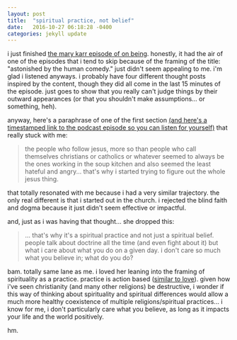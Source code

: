 ```yaml
---
layout: post
title:  "spiritual practice, not belief"
date:   2016-10-27 06:18:28 -0400
categories: jekyll update
---
```

i just finished [the mary karr episode of on being](https://overcast.fm/+BYAaOyolQ/). honestly, it had the air of one of the episodes that i tend to skip because of the framing of the title: "astonished by the human comedy." just didn't seem appealing to me. i'm glad i listened anyways. i probably have four different thought posts inspired by the content, though they did all come in the last 15 minutes of the episode. just goes to show that you really can't judge things by their outward appearances (or that you shouldn't make assumptions... or something, heh).

anyway, here's a paraphrase of one of the first section [(and here's a timestamped link to the podcast episode so you can listen for yourself)](https://overcast.fm/+BYAaOyolQ/40:04) that really stuck with me: 

> the people who follow jesus, more so than people who call themselves christians or catholics or whatever seemed to always be the ones working in the soup kitchen and also seemed the least hateful and angry... that's why i started trying to figure out the whole jesus thing.

that totally resonated with me because i had a very similar trajectory. the only real different is that i started out in the church. i rejected the blind faith and dogma because it just didn't seem effective or impactful. 

and, just as i was having that thought... she dropped this: 
> ... that's why it's a spiritual practice and not just a spiritual belief. people talk about doctrine all the time (and even fight about it) but what i care about what you do on a given day. i don't care so much what you believe in; what do you do?

bam. totally same lane as me. i loved her leaning into the framing of spirituality as a practice. practice is action based ([similar to love](http://lqb2quotes.tumblr.com/post/150233304527/love-is-an-action-a-participatory-emotion)). given how i've seen christianity (and many other religions) be destructive, i wonder if this way of thinking about spirituality and spiritual differences would allow a much more healthy coexistence of multiple religions/spiritual practices... i know for me, i don't particularly care what you believe, as long as it impacts your life and the world positively.

hm.
